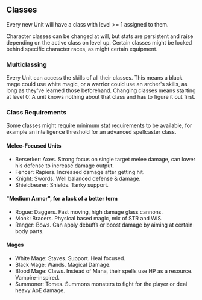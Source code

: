 ## Classes

Every new Unit will have a class with level >= 1 assigned to them.

Character classes can be changed at will, but stats are persistent and raise depending on the active class on level up.
Certain classes might be locked behind specific character races, as might certain equipment.

### Multiclassing

Every Unit can access the skills of all their classes. This means a black mage could use white magic, or a warrior could
use an archer's skills, as long as they've learned those beforehand. Changing classes means starting at level 0: A unit
knows nothing about that class and has to figure it out first.

### Class Requirements

Some classes might require minimum stat requirements to be available, for example an intelligence threshold for an
advanced spellcaster class.

#### Melee-Focused Units

- Berserker: Axes. Strong focus on single target melee damage, can lower his defense to increase damage output.
- Fencer: Rapiers. Increased damage after getting hit.
- Knight: Swords. Well balanced defense & damage.
- Shieldbearer: Shields. Tanky support.

#### "Medium Armor", for a lack of a better term

- Rogue: Daggers. Fast moving, high damage glass cannons.
- Monk: Bracers. Physical based magic, mix of STR and WIS.
- Ranger: Bows. Can apply debuffs or boost damage by aiming at certain body parts.

#### Mages

- White Mage: Staves. Support. Heal focused.
- Black Mage: Wands. Magical Damage.
- Blood Mage: Claws. Instead of Mana, their spells use HP as a resource. Vampire-inspired.
- Summoner: Tomes. Summons monsters to fight for the player or deal heavy AoE damage.
